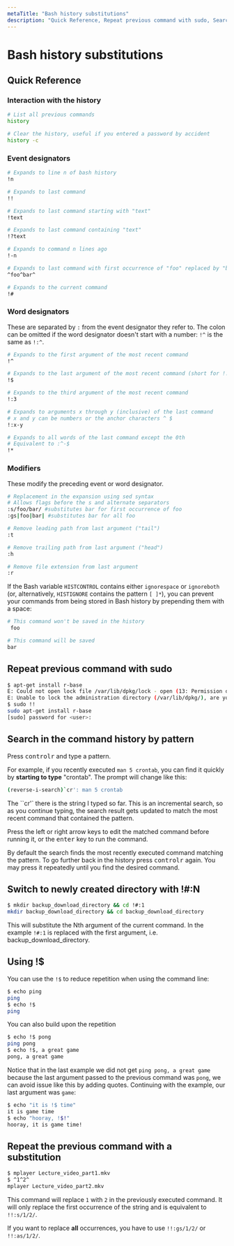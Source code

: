 ```yaml
---
metaTitle: "Bash history substitutions"
description: "Quick Reference, Repeat previous command with sudo, Search in the command history by pattern, Switch to newly created directory with !#:N, Using !$, Repeat the previous command with a substitution"
---
```


# Bash history substitutions




## Quick Reference


### Interaction with the history

```bash
# List all previous commands
history

# Clear the history, useful if you entered a password by accident
history -c

```

### Event designators

```bash
# Expands to line n of bash history
!n

# Expands to last command
!!

# Expands to last command starting with "text"
!text

# Expands to last command containing "text"
!?text

# Expands to command n lines ago
!-n

# Expands to last command with first occurrence of "foo" replaced by "bar"
^foo^bar^

# Expands to the current command
!#

```

### Word designators

These are separated by `:` from the event designator they refer to. The colon can be omitted if the word designator doesn't start with a number: `!^` is the same as `!:^`.

```bash
# Expands to the first argument of the most recent command
!^

# Expands to the last argument of the most recent command (short for !!:$)
!$

# Expands to the third argument of the most recent command
!:3

# Expands to arguments x through y (inclusive) of the last command
# x and y can be numbers or the anchor characters ^ $
!:x-y

# Expands to all words of the last command except the 0th
# Equivalent to :^-$
!*

```

### Modifiers

These modify the preceding event or word designator.

```bash
# Replacement in the expansion using sed syntax
# Allows flags before the s and alternate separators
:s/foo/bar/ #substitutes bar for first occurrence of foo
:gs|foo|bar| #substitutes bar for all foo

# Remove leading path from last argument ("tail")
:t

# Remove trailing path from last argument ("head")
:h

# Remove file extension from last argument
:r

```

If the Bash variable `HISTCONTROL` contains either `ignorespace` or `ignoreboth` (or, alternatively, `HISTIGNORE` contains the pattern `[ ]*`), you can prevent your commands from being stored in Bash history by prepending them with a space:

```bash
# This command won't be saved in the history
 foo

# This command will be saved
bar

```



## Repeat previous command with sudo


```bash
$ apt-get install r-base
E: Could not open lock file /var/lib/dpkg/lock - open (13: Permission denied)
E: Unable to lock the administration directory (/var/lib/dpkg/), are you root?
$ sudo !!
sudo apt-get install r-base
[sudo] password for <user>: 

```



## Search in the command history by pattern


Press <kbd>control</kbd><kbd>r</kbd> and type a pattern.

For example, if you recently executed `man 5 crontab`, you can find it quickly by **starting to type** "crontab". The prompt will change like this:

```bash
(reverse-i-search)`cr': man 5 crontab

```

The ``cr'` there is the string I typed so far.
This is an incremental search, so as you continue typing, the search result gets updated to match the most recent command that contained the pattern.

Press the left or right arrow keys to edit the matched command before running it,
or the <kbd>enter</kbd> key to run the command.

By default the search finds the most recently executed command matching the pattern. To go further back in the history press <kbd>control</kbd><kbd>r</kbd> again. You may press it repeatedly until you find the desired command.



## Switch to newly created directory with !#:N


```bash
$ mkdir backup_download_directory && cd !#:1
mkdir backup_download_directory && cd backup_download_directory

```

This will substitute the Nth argument of the current command. In the example `!#:1` is replaced with the first argument, i.e. backup_download_directory.



## Using !$


You can use the `!$` to reduce repetition when using the command line:

```bash
$ echo ping
ping
$ echo !$
ping

```

You can also build upon the repetition

```bash
$ echo !$ pong
ping pong
$ echo !$, a great game
pong, a great game

```

Notice that in the last example we did not get `ping pong, a great game` because the last argument passed  to the previous command was `pong`, we can avoid issue like this by adding quotes. Continuing with the example, our last argument was `game`:

```bash
$ echo "it is !$ time"
it is game time
$ echo "hooray, !$!"
hooray, it is game time!

```



## Repeat the previous command with a substitution


```bash
$ mplayer Lecture_video_part1.mkv
$ ^1^2^
mplayer Lecture_video_part2.mkv

```

This command will replace `1` with `2` in the previously executed command. It will only replace the first occurrence of the string and is equivalent to `!!:s/1/2/`.

If you want to replace **all** occurrences, you have to use `!!:gs/1/2/` or `!!:as/1/2/`.

